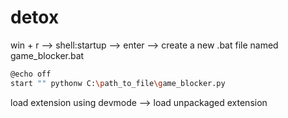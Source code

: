 # detox
 
win + r --> shell:startup --> enter --> create a new .bat file named game_blocker.bat

```bash
@echo off
start "" pythonw C:\path_to_file\game_blocker.py
```

load extension using devmode --> load unpackaged extension